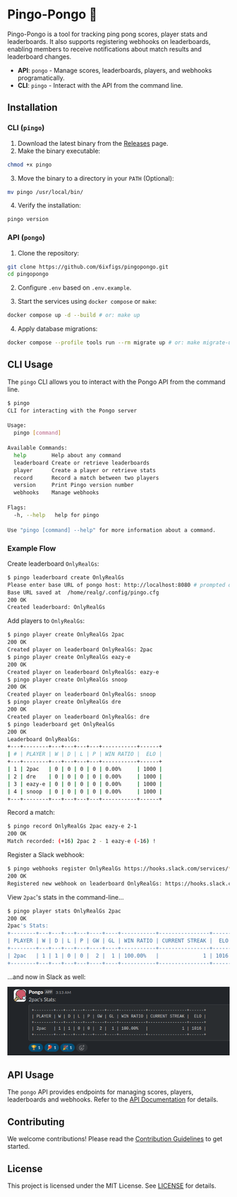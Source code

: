 # Pingo-Pongo 🏓

Pingo-Pongo is a tool for tracking ping pong scores, player stats and leaderboards. It also supports registering webhooks on leaderboards, enabling members to receive notifications about match results and leaderboard changes.

- **API**: `pongo` - Manage scores, leaderboards, players, and webhooks programatically.
- **CLI**: `pingo` - Interact with the API from the command line.

## Installation

### CLI (`pingo`)

1. Download the latest binary from the [Releases](https://github.com/6ixfigs/pingopongo/releases) page.
2. Make the binary executable:

```bash
chmod +x pingo
```

3. Move the binary to a directory in your `PATH` (Optional):

```bash
mv pingo /usr/local/bin/
```

4. Verify the installation:

```bash
pingo version
```

### API (`pongo`)

1. Clone the repository:

```bash
git clone https://github.com/6ixfigs/pingopongo.git
cd pingopongo
```

2. Configure `.env` based on `.env.example`.

3. Start the services using `docker compose` or `make`:

```bash
docker compose up -d --build # or: make up
```

4. Apply database migrations:

```bash
docker compose --profile tools run --rm migrate up # or: make migrate-up
```

## CLI Usage

The `pingo` CLI allows you to interact with the Pongo API from the command line.

```bash
$ pingo
CLI for interacting with the Pongo server

Usage:
  pingo [command]

Available Commands:
  help        Help about any command
  leaderboard Create or retrieve leaderboards
  player      Create a player or retrieve stats
  record      Record a match between two players
  version     Print Pingo version number
  webhooks    Manage webhooks

Flags:
  -h, --help   help for pingo

Use "pingo [command] --help" for more information about a command.
```

### Example Flow

Create leaderboard `OnlyRealGs`:

```bash
$ pingo leaderboard create OnlyRealGs
Please enter base URL of pongo host: http://localhost:8080 # prompted only the first time using pingo
Base URL saved at  /home/realg/.config/pingo.cfg
200 OK
Created leaderboard: OnlyRealGs
```

Add players to `OnlyRealGs`:

```bash
$ pingo player create OnlyRealGs 2pac
200 OK
Created player on leaderboard OnlyRealGs: 2pac
$ pingo player create OnlyRealGs eazy-e
200 OK
Created player on leaderboard OnlyRealGs: eazy-e
$ pingo player create OnlyRealGs snoop
200 OK
Created player on leaderboard OnlyRealGs: snoop
$ pingo player create OnlyRealGs dre
200 OK
Created player on leaderboard OnlyRealGs: dre
$ pingo leaderboard get OnlyRealGs
200 OK
Leaderboard OnlyRealGs:
+---+--------+---+---+---+---+-----------+------+
| # | PLAYER | W | D | L | P | WIN RATIO |  ELO |
+---+--------+---+---+---+---+-----------+------+
| 1 | 2pac   | 0 | 0 | 0 | 0 | 0.00%     | 1000 |
| 2 | dre    | 0 | 0 | 0 | 0 | 0.00%     | 1000 |
| 3 | eazy-e | 0 | 0 | 0 | 0 | 0.00%     | 1000 |
| 4 | snoop  | 0 | 0 | 0 | 0 | 0.00%     | 1000 |
+---+--------+---+---+---+---+-----------+------+
```

Record a match:

```bash
$ pingo record OnlyRealGs 2pac eazy-e 2-1
200 OK
Match recorded: (+16) 2pac 2 - 1 eazy-e (-16) !
```

Register a Slack webhook:

```bash
$ pingo webhooks register OnlyRealGs https://hooks.slack.com/services/*******/***********
200 OK
Registered new webhook on leaderboard OnlyRealGs: https://hooks.slack.com/services/*******/***********
```

View `2pac`'s stats in the command-line...

```bash
$ pingo player stats OnlyRealGs 2pac
200 OK
2pac's Stats:
+--------+---+---+---+---+----+----+-----------+----------------+------+
| PLAYER | W | D | L | P | GW | GL | WIN RATIO | CURRENT STREAK |  ELO |
+--------+---+---+---+---+----+----+-----------+----------------+------+
| 2pac   | 1 | 1 | 0 | 0 |  2 |  1 | 100.00%   |              1 | 1016 |
+--------+---+---+---+---+----+----+-----------+----------------+------+
```

...and now in Slack as well:

![slack-webhook.png](docs/slack-webhook.png)


## API Usage

The `pongo` API provides endpoints for managing scores, players, leaderboards and webhooks. Refer to the [API Documentation](docs/API.md) for details.

## Contributing

We welcome contributions! Please read the [Contribution Guidelines](CONTRIBUTING.md) to get started.

## License

This project is licensed under the MIT License. See [LICENSE](LICENSE.md) for details.

